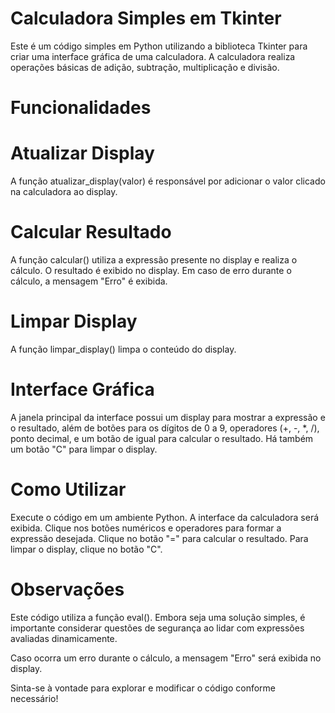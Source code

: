 # Calculadora Simples em Tkinter
Este é um código simples em Python utilizando a biblioteca Tkinter para criar uma interface gráfica de uma calculadora. A calculadora realiza operações básicas de adição, subtração, multiplicação e divisão.

# Funcionalidades
# Atualizar Display
A função atualizar_display(valor) é responsável por adicionar o valor clicado na calculadora ao display.

# Calcular Resultado
A função calcular() utiliza a expressão presente no display e realiza o cálculo. O resultado é exibido no display. Em caso de erro durante o cálculo, a mensagem "Erro" é exibida.

# Limpar Display
A função limpar_display() limpa o conteúdo do display.

# Interface Gráfica
A janela principal da interface possui um display para mostrar a expressão e o resultado, além de botões para os dígitos de 0 a 9, operadores (+, -, *, /), ponto decimal, e um botão de igual para calcular o resultado. Há também um botão "C" para limpar o display.

# Como Utilizar
Execute o código em um ambiente Python.
A interface da calculadora será exibida.
Clique nos botões numéricos e operadores para formar a expressão desejada.
Clique no botão "=" para calcular o resultado.
Para limpar o display, clique no botão "C".
# Observações
Este código utiliza a função eval(). Embora seja uma solução simples, é importante considerar questões de segurança ao lidar com expressões avaliadas dinamicamente.

Caso ocorra um erro durante o cálculo, a mensagem "Erro" será exibida no display.

Sinta-se à vontade para explorar e modificar o código conforme necessário!

